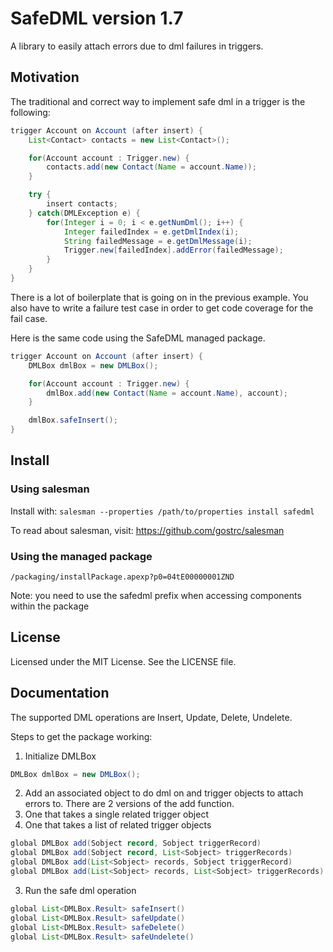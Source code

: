 # SafeDML version 1.7
A library to easily attach errors due to dml failures in triggers.

## Motivation
The traditional and correct way to implement safe dml in a trigger is the following:
```java
trigger Account on Account (after insert) {
    List<Contact> contacts = new List<Contact>();

    for(Account account : Trigger.new) {
        contacts.add(new Contact(Name = account.Name));
    }

    try {
        insert contacts;
    } catch(DMLException e) {
        for(Integer i = 0; i < e.getNumDml(); i++) {
            Integer failedIndex = e.getDmlIndex(i);
            String failedMessage = e.getDmlMessage(i);
            Trigger.new[failedIndex].addError(failedMessage);
        }
    }
}
```

There is a lot of boilerplate that is going on in the previous example.
You also have to write a failure test case in order to get code coverage for the fail case.

Here is the same code using the SafeDML managed package.
```java
trigger Account on Account (after insert) {
    DMLBox dmlBox = new DMLBox();

    for(Account account : Trigger.new) {
        dmlBox.add(new Contact(Name = account.Name), account);
    }

    dmlBox.safeInsert();
}
```

## Install

### Using salesman

Install with: ```salesman --properties /path/to/properties install safedml```

To read about salesman, visit: https://github.com/gostrc/salesman

### Using the managed package

```/packaging/installPackage.apexp?p0=04tE00000001ZND```

Note: you need to use the safedml prefix when accessing components within the package

## License
Licensed under the MIT License.
See the LICENSE file.

## Documentation

The supported DML operations are Insert, Update, Delete, Undelete.

Steps to get the package working:

1. Initialize DMLBox

  ```java
DMLBox dmlBox = new DMLBox();
```

2. Add an associated object to do dml on and trigger objects to attach errors to. There are 2 versions of the add function.
  1. One that takes a single related trigger object
  2. One that takes a list of related trigger objects

  ```java
global DMLBox add(Sobject record, Sobject triggerRecord)
global DMLBox add(Sobject record, List<Sobject> triggerRecords)
global DMLBox add(List<Sobject> records, Sobject triggerRecord)
global DMLBox add(List<Sobject> records, List<Sobject> triggerRecords)
```

3. Run the safe dml operation

  ```java
global List<DMLBox.Result> safeInsert()
global List<DMLBox.Result> safeUpdate()
global List<DMLBox.Result> safeDelete()
global List<DMLBox.Result> safeUndelete()
```
